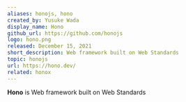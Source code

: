 ```yaml
---
aliases: honojs, hono
created_by: Yusuke Wada 
display_name: Hono
github_url: https://github.com/honojs
logo: hono.png
released: December 15, 2021
short_description: Web framework built on Web Standards
topic: honojs
url: https://hono.dev/
related: honox
---
```

**Hono** is Web framework built on Web Standards
